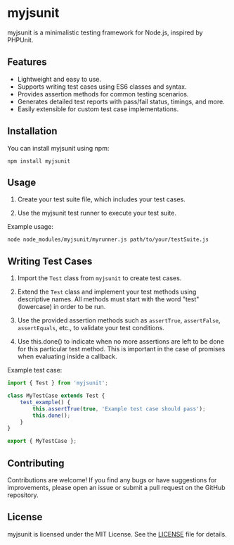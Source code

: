 # myjsunit

myjsunit is a minimalistic testing framework for Node.js, inspired by PHPUnit. 

## Features

- Lightweight and easy to use.
- Supports writing test cases using ES6 classes and syntax.
- Provides assertion methods for common testing scenarios.
- Generates detailed test reports with pass/fail status, timings, and more.
- Easily extensible for custom test case implementations.

## Installation

You can install myjsunit using npm:

```
npm install myjsunit
```

## Usage

1. Create your test suite file, which includes your test cases.

2. Use the myjsunit test runner to execute your test suite.

Example usage:

```
node node_modules/myjsunit/myrunner.js path/to/your/testSuite.js
```

## Writing Test Cases

1. Import the `Test` class from `myjsunit` to create test cases.

2. Extend the `Test` class and implement your test methods using descriptive names. All methods must start with the word "test" (lowercase) in order to be run.

3. Use the provided assertion methods such as `assertTrue`, `assertFalse`, `assertEquals`, etc., to validate your test conditions.

4. Use this.done() to indicate when no more assertions are left to be done for this particular test method. This is important in the case of promises when evaluating inside a callback.

Example test case:

```javascript
import { Test } from 'myjsunit';

class MyTestCase extends Test {
    test_example() {
        this.assertTrue(true, 'Example test case should pass');
        this.done();
    }
}

export { MyTestCase };
```

## Contributing

Contributions are welcome! If you find any bugs or have suggestions for improvements, please open an issue or submit a pull request on the GitHub repository.

## License

myjsunit is licensed under the MIT License. See the [LICENSE](LICENSE) file for details.

